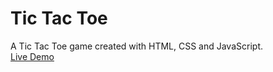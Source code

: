 # Tic Tac Toe
A Tic Tac Toe game created with HTML, CSS and JavaScript. <bR>
[Live Demo](https://shakawillock.github.io/tic-tac-toe/)
